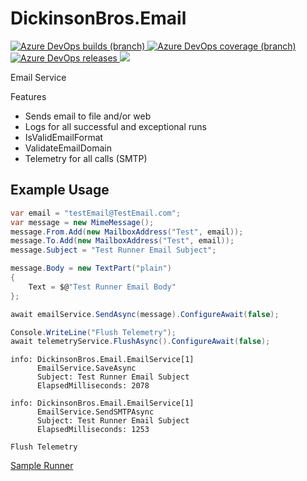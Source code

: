 # DickinsonBros.Email

<a href="https://dev.azure.com/marksamdickinson/dickinsonbros/_build/latest?definitionId=57&amp;branchName=master"> <img alt="Azure DevOps builds (branch)" src="https://img.shields.io/azure-devops/build/marksamdickinson/DickinsonBros/57/master"> </a> <a href="https://dev.azure.com/marksamdickinson/dickinsonbros/_build/latest?definitionId=57&amp;branchName=master"> <img alt="Azure DevOps coverage (branch)" src="https://img.shields.io/azure-devops/coverage/marksamdickinson/dickinsonbros/57/master"> </a><a href="https://dev.azure.com/marksamdickinson/DickinsonBros/_release?_a=releases&view=mine&definitionId=27"> <img alt="Azure DevOps releases" src="https://img.shields.io/azure-devops/release/marksamdickinson/b5a46403-83bb-4d18-987f-81b0483ef43e/27/28"> </a><a href="https://www.nuget.org/packages/DickinsonBros.Email/"><img src="https://img.shields.io/nuget/v/DickinsonBros.Email"></a>

Email Service

Features
* Sends email to file and/or web
* Logs for all successful and exceptional runs
* IsValidEmailFormat
* ValidateEmailDomain
* Telemetry for all calls (SMTP)

<h2>Example Usage</h2>

```C#
var email = "testEmail@TestEmail.com";
var message = new MimeMessage();
message.From.Add(new MailboxAddress("Test", email));
message.To.Add(new MailboxAddress("Test", email));
message.Subject = "Test Runner Email Subject";

message.Body = new TextPart("plain")
{
    Text = $@"Test Runner Email Body"
};

await emailService.SendAsync(message).ConfigureAwait(false);

Console.WriteLine("Flush Telemetry");
await telemetryService.FlushAsync().ConfigureAwait(false);
```

    info: DickinsonBros.Email.EmailService[1]
          EmailService.SaveAsync
          Subject: Test Runner Email Subject
          ElapsedMilliseconds: 2078

    info: DickinsonBros.Email.EmailService[1]
          EmailService.SendSMTPAsync
          Subject: Test Runner Email Subject
          ElapsedMilliseconds: 1253

    Flush Telemetry

[Sample Runner](https://github.com/msdickinson/DickinsonBros.Email/tree/master/DickinsonBros.Email.Runner)
